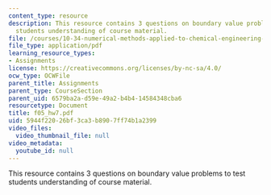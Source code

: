 ```yaml
---
content_type: resource
description: This resource contains 3 questions on boundary value problems to test
  students understanding of course material.
file: /courses/10-34-numerical-methods-applied-to-chemical-engineering-fall-2005/5944f22026bf3ca3b8907ff74b1a2399_f05_hw7.pdf
file_type: application/pdf
learning_resource_types:
- Assignments
license: https://creativecommons.org/licenses/by-nc-sa/4.0/
ocw_type: OCWFile
parent_title: Assignments
parent_type: CourseSection
parent_uid: 6579ba2a-d59e-49a2-b4b4-14584348cba6
resourcetype: Document
title: f05_hw7.pdf
uid: 5944f220-26bf-3ca3-b890-7ff74b1a2399
video_files:
  video_thumbnail_file: null
video_metadata:
  youtube_id: null
---
```

This resource contains 3 questions on boundary value problems to test students understanding of course material.